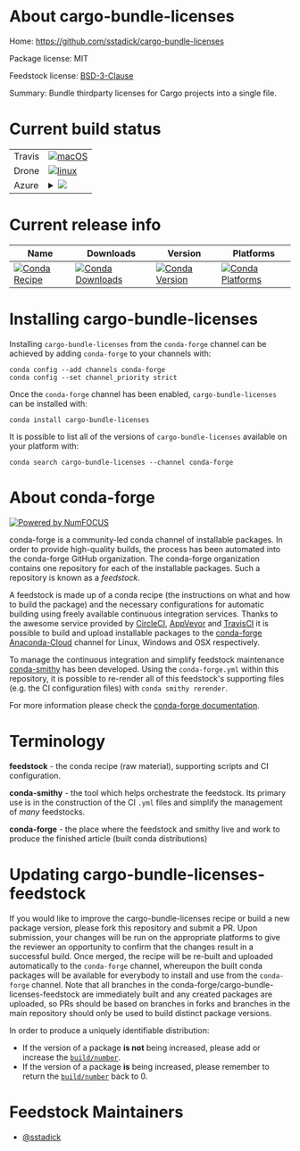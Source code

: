 About cargo-bundle-licenses
===========================

Home: https://github.com/sstadick/cargo-bundle-licenses

Package license: MIT

Feedstock license: [BSD-3-Clause](https://github.com/conda-forge/cargo-bundle-licenses-feedstock/blob/master/LICENSE.txt)

Summary: Bundle thirdparty licenses for Cargo projects into a single file.

Current build status
====================


<table><tr>
    <td>Travis</td>
    <td>
      <a href="https://travis-ci.com/conda-forge/cargo-bundle-licenses-feedstock">
        <img alt="macOS" src="https://img.shields.io/travis/com/conda-forge/cargo-bundle-licenses-feedstock/master.svg?label=macOS">
      </a>
    </td>
  </tr><tr>
    <td>Drone</td>
    <td>
      <a href="https://cloud.drone.io/conda-forge/cargo-bundle-licenses-feedstock">
        <img alt="linux" src="https://img.shields.io/drone/build/conda-forge/cargo-bundle-licenses-feedstock/master.svg?label=Linux">
      </a>
    </td>
  </tr>
    
  <tr>
    <td>Azure</td>
    <td>
      <details>
        <summary>
          <a href="https://dev.azure.com/conda-forge/feedstock-builds/_build/latest?definitionId=13934&branchName=master">
            <img src="https://dev.azure.com/conda-forge/feedstock-builds/_apis/build/status/cargo-bundle-licenses-feedstock?branchName=master">
          </a>
        </summary>
        <table>
          <thead><tr><th>Variant</th><th>Status</th></tr></thead>
          <tbody><tr>
              <td>linux_64</td>
              <td>
                <a href="https://dev.azure.com/conda-forge/feedstock-builds/_build/latest?definitionId=13934&branchName=master">
                  <img src="https://dev.azure.com/conda-forge/feedstock-builds/_apis/build/status/cargo-bundle-licenses-feedstock?branchName=master&jobName=linux&configuration=linux_64_" alt="variant">
                </a>
              </td>
            </tr><tr>
              <td>linux_aarch64</td>
              <td>
                <a href="https://dev.azure.com/conda-forge/feedstock-builds/_build/latest?definitionId=13934&branchName=master">
                  <img src="https://dev.azure.com/conda-forge/feedstock-builds/_apis/build/status/cargo-bundle-licenses-feedstock?branchName=master&jobName=linux&configuration=linux_aarch64_" alt="variant">
                </a>
              </td>
            </tr><tr>
              <td>linux_ppc64le</td>
              <td>
                <a href="https://dev.azure.com/conda-forge/feedstock-builds/_build/latest?definitionId=13934&branchName=master">
                  <img src="https://dev.azure.com/conda-forge/feedstock-builds/_apis/build/status/cargo-bundle-licenses-feedstock?branchName=master&jobName=linux&configuration=linux_ppc64le_" alt="variant">
                </a>
              </td>
            </tr><tr>
              <td>osx_64</td>
              <td>
                <a href="https://dev.azure.com/conda-forge/feedstock-builds/_build/latest?definitionId=13934&branchName=master">
                  <img src="https://dev.azure.com/conda-forge/feedstock-builds/_apis/build/status/cargo-bundle-licenses-feedstock?branchName=master&jobName=osx&configuration=osx_64_" alt="variant">
                </a>
              </td>
            </tr><tr>
              <td>osx_arm64</td>
              <td>
                <a href="https://dev.azure.com/conda-forge/feedstock-builds/_build/latest?definitionId=13934&branchName=master">
                  <img src="https://dev.azure.com/conda-forge/feedstock-builds/_apis/build/status/cargo-bundle-licenses-feedstock?branchName=master&jobName=osx&configuration=osx_arm64_" alt="variant">
                </a>
              </td>
            </tr><tr>
              <td>win_64</td>
              <td>
                <a href="https://dev.azure.com/conda-forge/feedstock-builds/_build/latest?definitionId=13934&branchName=master">
                  <img src="https://dev.azure.com/conda-forge/feedstock-builds/_apis/build/status/cargo-bundle-licenses-feedstock?branchName=master&jobName=win&configuration=win_64_" alt="variant">
                </a>
              </td>
            </tr>
          </tbody>
        </table>
      </details>
    </td>
  </tr>
</table>

Current release info
====================

| Name | Downloads | Version | Platforms |
| --- | --- | --- | --- |
| [![Conda Recipe](https://img.shields.io/badge/recipe-cargo--bundle--licenses-green.svg)](https://anaconda.org/conda-forge/cargo-bundle-licenses) | [![Conda Downloads](https://img.shields.io/conda/dn/conda-forge/cargo-bundle-licenses.svg)](https://anaconda.org/conda-forge/cargo-bundle-licenses) | [![Conda Version](https://img.shields.io/conda/vn/conda-forge/cargo-bundle-licenses.svg)](https://anaconda.org/conda-forge/cargo-bundle-licenses) | [![Conda Platforms](https://img.shields.io/conda/pn/conda-forge/cargo-bundle-licenses.svg)](https://anaconda.org/conda-forge/cargo-bundle-licenses) |

Installing cargo-bundle-licenses
================================

Installing `cargo-bundle-licenses` from the `conda-forge` channel can be achieved by adding `conda-forge` to your channels with:

```
conda config --add channels conda-forge
conda config --set channel_priority strict
```

Once the `conda-forge` channel has been enabled, `cargo-bundle-licenses` can be installed with:

```
conda install cargo-bundle-licenses
```

It is possible to list all of the versions of `cargo-bundle-licenses` available on your platform with:

```
conda search cargo-bundle-licenses --channel conda-forge
```


About conda-forge
=================

[![Powered by NumFOCUS](https://img.shields.io/badge/powered%20by-NumFOCUS-orange.svg?style=flat&colorA=E1523D&colorB=007D8A)](http://numfocus.org)

conda-forge is a community-led conda channel of installable packages.
In order to provide high-quality builds, the process has been automated into the
conda-forge GitHub organization. The conda-forge organization contains one repository
for each of the installable packages. Such a repository is known as a *feedstock*.

A feedstock is made up of a conda recipe (the instructions on what and how to build
the package) and the necessary configurations for automatic building using freely
available continuous integration services. Thanks to the awesome service provided by
[CircleCI](https://circleci.com/), [AppVeyor](https://www.appveyor.com/)
and [TravisCI](https://travis-ci.com/) it is possible to build and upload installable
packages to the [conda-forge](https://anaconda.org/conda-forge)
[Anaconda-Cloud](https://anaconda.org/) channel for Linux, Windows and OSX respectively.

To manage the continuous integration and simplify feedstock maintenance
[conda-smithy](https://github.com/conda-forge/conda-smithy) has been developed.
Using the ``conda-forge.yml`` within this repository, it is possible to re-render all of
this feedstock's supporting files (e.g. the CI configuration files) with ``conda smithy rerender``.

For more information please check the [conda-forge documentation](https://conda-forge.org/docs/).

Terminology
===========

**feedstock** - the conda recipe (raw material), supporting scripts and CI configuration.

**conda-smithy** - the tool which helps orchestrate the feedstock.
                   Its primary use is in the construction of the CI ``.yml`` files
                   and simplify the management of *many* feedstocks.

**conda-forge** - the place where the feedstock and smithy live and work to
                  produce the finished article (built conda distributions)


Updating cargo-bundle-licenses-feedstock
========================================

If you would like to improve the cargo-bundle-licenses recipe or build a new
package version, please fork this repository and submit a PR. Upon submission,
your changes will be run on the appropriate platforms to give the reviewer an
opportunity to confirm that the changes result in a successful build. Once
merged, the recipe will be re-built and uploaded automatically to the
`conda-forge` channel, whereupon the built conda packages will be available for
everybody to install and use from the `conda-forge` channel.
Note that all branches in the conda-forge/cargo-bundle-licenses-feedstock are
immediately built and any created packages are uploaded, so PRs should be based
on branches in forks and branches in the main repository should only be used to
build distinct package versions.

In order to produce a uniquely identifiable distribution:
 * If the version of a package **is not** being increased, please add or increase
   the [``build/number``](https://docs.conda.io/projects/conda-build/en/latest/resources/define-metadata.html#build-number-and-string).
 * If the version of a package **is** being increased, please remember to return
   the [``build/number``](https://docs.conda.io/projects/conda-build/en/latest/resources/define-metadata.html#build-number-and-string)
   back to 0.

Feedstock Maintainers
=====================

* [@sstadick](https://github.com/sstadick/)

